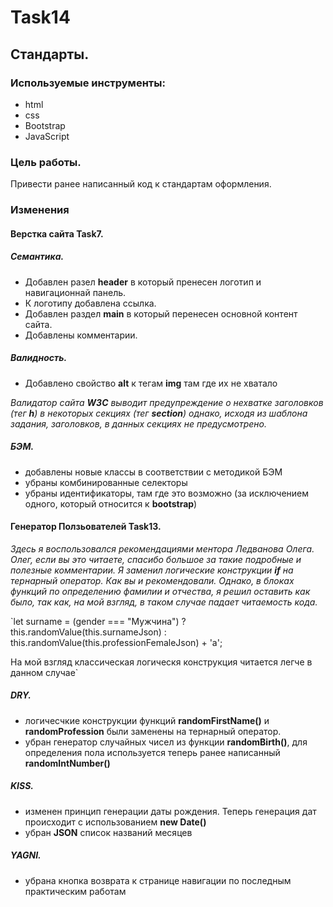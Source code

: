 # Task14

## Стандарты.

### Используемые инструменты:
- html
- css
- Bootstrap
- JavaScript


### Цель работы.

Привести ранее написанный код к стандартам оформления.

### Изменения

#### Верстка сайта Task7.

##### Семантика.

- Добавлен разел **header** в который пренесен логотип и навигационнай панель.
- К логотипу добавлена ссылка.
- Добавлен раздел **main** в который перенесен основной контент сайта.
- Добавлены комментарии.

##### Валидность.

- Добавлено свойство **alt** к тегам **img** там где их не хватало

*Валидатор сайта **W3C** выводит предупреждение о нехватке заголовков (тег **h**) в некоторых секциях (тег **section**) однако, исходя из шаблона задания, заголовков, в данных секциях не предусмотрено.*

##### БЭМ.

- добавлены новые классы в соответствии с методикой БЭМ
- убраны комбинированные селекторы
- убраны идентификаторы, там где это возможно (за исключением одного, который относится к **bootstrap**)

#### Генератор Ползьователей Task13.

*Здесь я воспользовался рекомендациями ментора Ледванова Олега.
Олег, если вы это читаете, спасибо большое за такие подробные и полезные комментарии.
Я заменил логические конструкции **if** на тернарный оператор. Как вы и рекомендовали. Однако, в блоках функций по определению фамилии и отчества, я решил оставить как было, так как, на мой взгляд, в таком случае падает читаемость кода.*

`let surname = (gender === "Мужчина") ? this.randomValue(this.surnameJson) : this.randomValue(this.professionFemaleJson) + 'a';

На мой взгляд классическая логическя конструкция читается легче в данном случае`

##### DRY.

- логичесчкие конструкции функций **randomFirstName()** и **randomProfession** были заменены на тернарный оператор.
- убран генератор случайных чисел из функции **randomBirth()**, для определения пола используется теперь ранее написанный **randomIntNumber()**

##### KISS.

- изменен принцип генерации даты рождения. Теперь генерация дат происходит с использованием **new Date()**
- убран **JSON** список названий месяцев

##### YAGNI.

- убрана кнопка возврата к странице навигации по последным практическим работам
